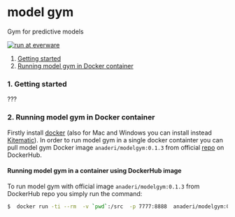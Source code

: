 # model gym
Gym for predictive models

[![run at everware](https://img.shields.io/badge/run%20me-@everware-blue.svg?style=flat)](https://everware.ysda.yandex.net/hub/oauth_login?repourl=https://github.com/yandexdataschool/modelgym)

1. [Getting started](#1-getting-started)  
2. [Running model gym in Docker container](#2-running-model-gym-in-docker-container)

### 1. Getting started

???

### 2. Running model gym in Docker container
Firstly install [docker](https://docs.docker.com/engine/installation/#supported-platforms) (also for Mac and Windows you can install instead [Kitematic](https://kitematic.com)).
In order to run model gym in a single docker containter you can pull model gym Docker image `anaderi/modelgym:0.1.3` from official [repo](https://hub.docker.com/r/anaderi/modelgym/) on DockerHub.

#### Running model gym in a container using DockerHub image
To run model gym with official image `anaderi/modelgym:0.1.3` from DockerHub repo you simply run the command:
```sh
$  docker run -ti --rm  -v `pwd`:/src  -p 7777:8888  anaderi/modelgym:0.1.3  bash --login
```




